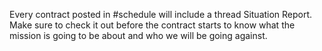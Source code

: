 Every contract posted in #schedule will include a thread Situation Report. Make sure to check it out before the contract starts to know what the mission is going to be about and who we will be going against.

